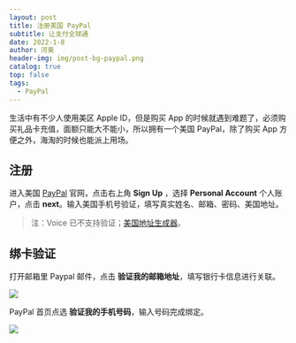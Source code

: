 ```yaml
---
layout: post
title: 注册美国 PayPal
subtitle: 让支付全球通
date: 2022-1-8
author: 河東
header-img: img/post-bg-paypal.png
catalog: true
top: false
tags:
  - PayPal
---
```


生活中有不少人使用美区 Apple ID，但是购买 App 的时候就遇到难题了，必须购买礼品卡充值，面额只能大不能小，所以拥有一个美国 PayPal，除了购买 App 方便之外，海淘的时候也能派上用场。

## 注册

进入美国 [PayPal](https://www.paypal.com/us/home) 官网，点击右上角 **Sign Up** ，选择 **Personal Account** 个人账户，点击 **next**。输入美国手机号验证，填写真实姓名、邮箱、密码、美国地址。

> 注：Voice 已不支持验证；[美国地址生成器](https://www.meiguodizhi.com/)。

## 绑卡验证

打开邮箱里 Paypal 邮件，点击 **验证我的邮箱地址**，填写银行卡信息进行关联。

![](https://tvax2.sinaimg.cn/large/008eZBHKly1gow2echem3j30zy0mhaal.jpg)

PayPal 首页点选 **验证我的手机号码**，输入号码完成绑定。

![](https://tvax1.sinaimg.cn/large/008eZBHKly1gow2eqlz3dj30zy0hnwfp.jpg)

